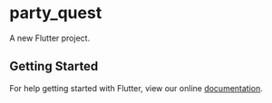 # party_quest

A new Flutter project.

## Getting Started

For help getting started with Flutter, view our online
[documentation](https://flutter.io/).
